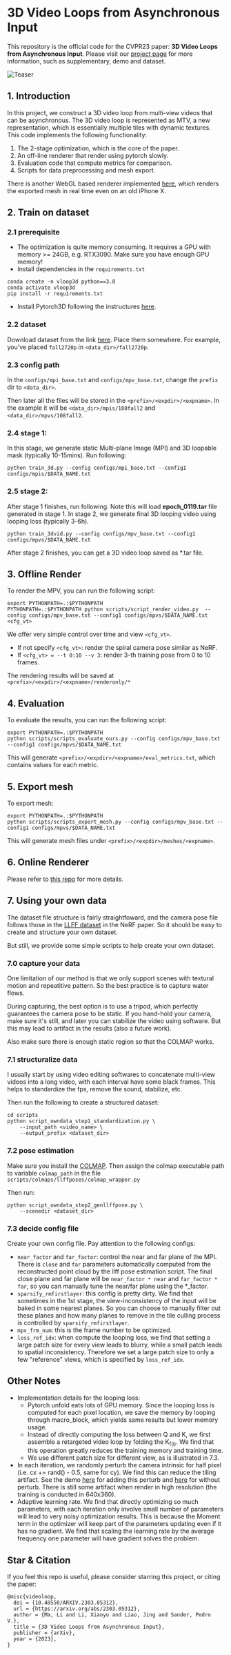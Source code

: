 # 3D Video Loops from Asynchronous Input
This repository is the official code for the CVPR23 paper: **3D Video Loops from Asynchronous Input**. Please visit our [project page](https://limacv.github.io/VideoLoop3D_web/) for more information, such as supplementary, demo and dataset.

![Teaser](teaser.jpg)

## 1. Introduction
In this project, we construct a 3D video loop from multi-view videos that can be asynchronous. The 3D video loop is represented as MTV, a new representation, which is essentially multiple tiles with dynamic textures. This code implements the following functionality: 

1. The 2-stage optimization, which is the core of the paper.
2. An off-line renderer that render using pytorch slowly.
3. Evaluation code that compute metrics for comparison.
4. Scripts for data preprocessing and mesh export.

There is another WebGL based renderer implemented [here](https://github.com/limacv/VideoLoopUI), which renders the exported mesh in real time even on an old iPhone X.

## 2. Train on dataset

### 2.1 prerequisite

- The optimization is quite memory consuming. It requires a GPU with memory >= 24GB, e.g. RTX3090. Make sure you have enough GPU memory!
- Install dependencies in the ```requirements.txt```
```
conda create -n vloop3d python==3.8
conda activate vloop3d
pip install -r requirements.txt
```
- Install Pytorch3D following the instructures [here](https://github.com/facebookresearch/pytorch3d/blob/main/INSTALL.md).

### 2.2 dataset
Download dataset from the link [here](https://hkustconnect-my.sharepoint.com/:f:/g/personal/lmaag_connect_ust_hk/EiZnIyUYmJdLpQ5hiLtkz8IBfAyeoUiXHt5H0-pFgzV9cg?e=OBNIas). Place them somewhere. For example, you've placed ```fall2720p``` in ```<data_dir>/fall2720p```.

### 2.3 config path
In the ```configs/mpi_base.txt``` and ```configs/mpv_base.txt```, change the ```prefix``` dir to ```<data_dir>```. 

Then later all the files will be stored in the ```<prefix>/<expdir>/<expname>```. In the example it will be ```<data_dir>/mpis/108fall2``` and ```<data_dir>/mpvs/108fall2```.

### 2.4 stage 1:
In this stage, we generate static Multi-plane Image (MPI) and 3D loopable mask (typically 10-15mins).
Run following:
```
python train_3d.py --config configs/mpi_base.txt --config1 configs/mpis/$DATA_NAME.txt
```

### 2.5 stage 2:
After stage 1 finishes, run following. Note this will load **epoch_0119.tar** file generated in stage 1. In stage 2, we generate final 3D looping video using looping loss (typically 3-6h).
```
python train_3dvid.py --config configs/mpv_base.txt --config1 configs/mpvs/$DATA_NAME.txt
```

After stage 2 finishes, you can get a 3D video loop saved as *.tar file.

## 3. Offline Render
To render the MPV, you can run the following script:
```
export PYTHONPATH=.:$PYTHONPATH
PYTHONPATH=.:$PYTHONPATH python scripts/script_render_video.py  --config configs/mpv_base.txt --config1 configs/mpvs/$DATA_NAME.txt <cfg_vt>
```
We offer very simple control over time and view ```<cfg_vt>```.
- If not specify ```<cfg_vt>```: render the spiral camera pose similar as NeRF.
- If ```<cfg_vt> = --t 0:10 --v 3```: render 3-th training pose from 0 to 10 frames. 

The rendering results will be saved at ```<prefix>/<expdir>/<expname>/renderonly/*```

## 4. Evaluation
To evaluate the results, you can run the following script:
```
export PYTHONPATH=.:$PYTHONPATH
python scripts/scripts_evaluate_ours.py --config configs/mpv_base.txt --config1 configs/mpvs/$DATA_NAME.txt
```
This will generate ```<prefix>/<expdir>/<expname>/eval_metrics.txt```, which contains values for each metric. 

## 5. Export mesh

To export mesh:
```
export PYTHONPATH=.:$PYTHONPATH
python scripts/scripts_export_mesh.py --config configs/mpv_base.txt --config1 configs/mpvs/$DATA_NAME.txt
```
This will generate mesh files under ```<prefix>/<expdir>/meshes/<expname>```. 

## 6. Online Renderer

Please refer to [this repo](https://github.com/limacv/VideoLoopUI) for more details.

## 7. Using your own data

The dataset file structure is fairly straightfoward, and the camera pose file 
follows those in the [LLFF dataset](https://github.com/Fyusion/LLFF) in the NeRF paper.
So it should be easy to create and structure your own dataset. 

But still, we provide some simple scripts to help create your own dataset.

### 7.0 capture your data

One limitation of our method is that 
we only support scenes with textural motion and repeatitive pattern.
So the best practice is to capture water flows. 

During capturing, the best option is to use a tripod, 
which perfectly guarantees the camera pose to be static. 
If you hand-hold your camera, make sure it's still, and later
you can stabilize the video using software. 
But this may lead to artifact in the results (also a future work).

Also make sure there is enough static region so that the COLMAP works.

### 7.1 structuralize data

I usually start by using video editing softwares to 
concatenate multi-view videos into a long video, 
with each interval have some black frames. 
This helps to standardize the fps, remove the sound, stabilize, etc.

Then run the following to create a structured dataset: 
```
cd scripts
python script_owndata_step1_standardization.py \
    --input_path <video_name> \
    --output_prefix <dataset_dir>
```

### 7.2 pose estimation

Make sure you install the [COLMAP](https://colmap.github.io/). 
Then assign the colmap executable path to variable ```colmap_path``` 
in the file ```scripts/colmaps/llffposes/colmap_wrapper.py```

Then run:
```
python script_owndata_step2_genllffpose.py \
    --scenedir <dataset_dir>
```

### 7.3 decide config file

Create your own config file. Pay attention to the following configs:
- ```near_factor``` and ```far_factor```: control the near and far plane of the MPI. There is ```close``` and ```far``` parameters automatically computed from the reconstructed point cloud by the llff pose estimation script. The final close plane and far plane will be ```near_factor * near``` and ```far_factor * far```, so you can manually tune the near/far plane using the *_factor.
- ```sparsify_rmfirstlayer```: this config is pretty dirty. We find that sometimes in the 1st stage, the view-inconsistency of the input will be baked in some nearest planes. So you can choose to manually filter out these planes and how many planes to remove in the tile culling process is controlled by ```sparsify_rmfirstlayer```.
- ```mpv_frm_num```: this is the frame number to be optimized.
- ```loss_ref_idx```: when compute the looping loss, we find that setting a large patch size for every view leads to blurry, while a small patch leads to spatial inconsistency. Therefore we set a large patch size to only a few "reference" views, which is specified by ```loss_ref_idx```.

## Other Notes

- Implementation details for the looping loss:
    - Pytorch unfold eats lots of GPU memory. Since the looping loss is computed for each pixel location, we save the memory by looping through macro_block, which yields same results but lower memory usage.
    - Instead of directly computing the loss between Q and K, we first assemble a retargeted video loop by folding the K<sub>f(i)</sub>. We find that this operation greatly reduces the training memory and training time.
    - We use different patch size for different view, as is illustrated in 7.3.
- In each iteration, we randomly perturb the camera intrinsic for half pixel (i.e. cx += rand() - 0.5, same for cy). We find this can reduce the tiling artifact. See the demo [here](https://limacv.github.io/VideoLoopUI/?dataurl=assets/ustfall1_tiling) for adding this perturb and [here](https://limacv.github.io/VideoLoopUI/?dataurl=assets/ustfall1) for without perturb. There is still some artifact when render in high resolution (the training is conducted in 640x360).
- Adaptive learning rate. We find that directly optimizing so much parameters, with each iteration only involve small number of parameters will lead to very noisy optimization results. This is because the Moment term in the optimizer will keep part of the parameters updating even if it has no gradient. We find that scaling the learning rate by the average frequency one parameter will have gradient solves the problem.


## Star & Citation
If you feel this repo is useful, please consider
starring this project, or citing the paper:
```
@misc{videoloop,
  doi = {10.48550/ARXIV.2303.05312},
  url = {https://arxiv.org/abs/2303.05312},
  author = {Ma, Li and Li, Xiaoyu and Liao, Jing and Sander, Pedro V.},
  title = {3D Video Loops from Asynchronous Input},
  publisher = {arXiv},
  year = {2023},
}

```
